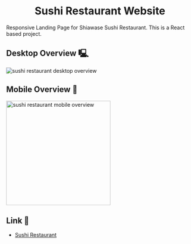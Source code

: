 <h1 align='center'>Sushi Restaurant Website</h1>
Responsive Landing Page for Shiawase Sushi Restaurant. This is a React based project.

## Desktop Overview 🖳

<img src="src/assets/desktop-version-sushi-restaurant.gif" alt="sushi restaurant desktop overview">

## Mobile Overview 📱

<img width="280px" src="src/assets/sushi-mobile-version.gif" alt="sushi restaurant mobile overview">

## Link 🔗
- [Sushi Restaurant](https://sushi-restaurant-olive.vercel.app/)

